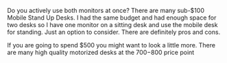 Do you actively use both monitors at once? There are many sub-$100 Mobile Stand Up Desks. I had the same budget and had enough space for two desks so I have one monitor on a sitting desk and use the mobile desk for standing. Just an option to consider. There are definitely pros and cons. 

If you are going to spend $500 you might want to look a little more. There are many high quality motorized desks at the $700-$800 price point
